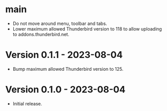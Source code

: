 # main
- Do not move around menu, toolbar and tabs.
- Lower maximum allowed Thunderbird version to 118 to allow uploading to addons.thunderbird.net.

# Version 0.1.1 - 2023-08-04
- Bump maximum allowed Thunderbird version to 125.

# Version 0.1.0 - 2023-08-04
- Initial release.
